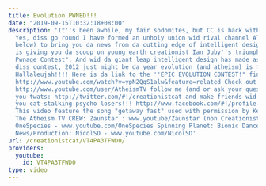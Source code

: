 ```yaml
---
title: Evolution PWNED!!!
date: "2019-09-15T10:32:18+08:00"
description: 'It''s been awhile, my fair sodomites, but CC is back with avengence!!!
  Yes, diss go round I have formed an unholy union wid rival channel ATHEISMTV (link
  below) to bring you da news from da cutting edge of intelligent design. Yes! CC
  is giving you da scoop on young earth creationist Ian Juby''s triumphant "Epic Evolution
  Pwnage Contest". And wid da giant leap intelligent design has made as a result of
  diss contest, 2012 just might be da year evolution (and atheism) is freaking destroyed.
  Hallaleujah!!!! Here is da link to the ''EPIC EVOLUTION CONTEST!" finalists video:
  http://www.youtube.com/watch?v=ypN2QgS1alw&feature=related Check out AtheismTV:
  http://www.youtube.com/user/AtheismTV follow me (and or ask your questions) on twitter
  you twats: http://twitter.com/#!/creationistcat and make friends wid me on facebook
  you cat-stalking psycho losers!!! http://www.facebook.com/#!/profile.php?id=100002430513992
  This video feature the song "getaway fast" used with permission by Kevin Macleod.
  The Atheism TV CREW: Zaunstar : www.youtube/Zaunstar (non Creationist Cat) Graphics:
  OneSpecies - www.youtube.com/OneSpecies Spinning Planet: Bionic Dance: www.youtube/BionicDance
  News/Production: NicolSD - www.youtube.com/NicolSD'
url: /creationistcat/VT4PA3TFWD0/
providers:
  youtube:
    id: VT4PA3TFWD0
type: video
---
```

